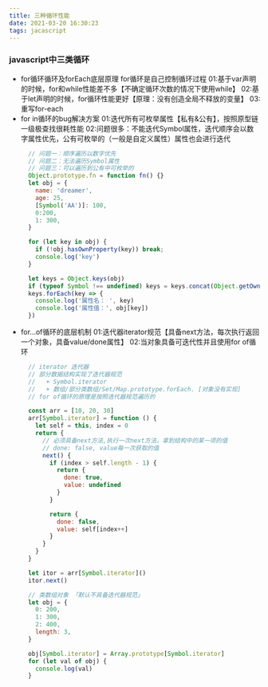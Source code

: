```yaml
---
title: 三种循环性能
date: 2021-03-20 16:30:23
tags: jacascript
---
```

### javascript中三类循环
 - for循环循环及forEach底层原理
    for循环是自己控制循环过程
    01:基于var声明的时候，for和while性能差不多【不确定循环次数的情况下使用while】
    02:基于let声明的时候，for循环性能更好【原理：没有创造全局不释放的变量】
    03:重写for-each
  - for in循环的bug解决方案
    01:迭代所有可枚举属性【私有&公有】，按照原型链一级极查找很耗性能
    02:问题很多：不能迭代Symbol属性，迭代顺序会以数字属性优先，公有可枚举的（一般是自定义属性）属性也会进行迭代
    ```javascript
      // 问题一：顺序遍历以数字优先
      // 问题二：无法遍历Symbol属性
      // 问题三：可以遍历到公有中可枚举的
      Object.prototype.fn = function fn() {}
      let obj = {
        name: 'dreamer',
        age: 25,
        [Symbol('AA')]: 100,
        0:200,
        1: 300,
      }

      for (let key in obj) {
        if (!obj.hasOwnProperty(key)) break;
        console.log('key')
      }

      let keys = Object.keys(obj)
      if (typeof Symbol !== undefined) keys = keys.concat(Object.getOwnPropertySymbols(obj))
      keys.forEach(key => {
        console.log('属性名： ', key)
        console.log('属性值：', obj[key])
      })
    ```
  - for...of循环的底层机制
    <!-- Symbol.iterator 迭代器 -->
    01:迭代器iterator规范【具备next方法，每次执行返回一个对象，具备value/done属性】
    02:当对象具备可迭代性并且使用for of循环
    ```js
      // iterator 迭代器
      // 部分数据结构实现了迭代器规范
      //   + Symbol.iterator
      //   + 数组/部分类数组/Set/Map.prototype.forEach. [对象没有实现]
      // for of循环的原理是按照迭代器规范遍历的

      const arr = [10, 20, 30]
      arr[Symbol.iterator] = function () {
        let self = this, index = 0
        return {
          // 必须具备next方法,执行一次next方法，拿到结构中的某一项的值
          // done: false, value每一次获取的值
          next() {
            if (index > self.length - 1) {
              return {
                done: true,
                value: undefined
              }
            }

            return {
              done: false,
              value: self[index++]
            }
          }
        }
      }

      let itor = arr[Symbol.iterator]()
      itor.next()

      // 类数组对象 「默认不具备迭代器规范」
      let obj = {
        0: 200,
        1: 300,
        2: 400,
        length: 3,
      }

      obj[Symbol.iterator] = Array.prototype[Symbol.iterator]
      for (let val of obj) {
        console.log(val)
      }

    ```